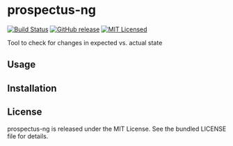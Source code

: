 prospectus-ng
=========

[![Build Status](https://img.shields.io/travis/com/akerl/prospectus-ng.svg)](https://travis-ci.com/akerl/prospectus-ng)
[![GitHub release](https://img.shields.io/github/release/akerl/prospectus-ng.svg)](https://github.com/akerl/prospectus-ng/releases)
[![MIT Licensed](https://img.shields.io/badge/license-MIT-green.svg)](https://tldrlegal.com/license/mit-license)

Tool to check for changes in expected vs. actual state

## Usage

## Installation

## License

prospectus-ng is released under the MIT License. See the bundled LICENSE file for details.
